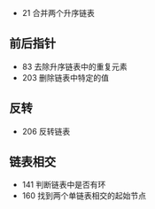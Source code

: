 * 21 合并两个升序链表

## 前后指针
* 83 去除升序链表中的重复元素
* 203 删除链表中特定的值

## 反转
* 206 反转链表

## 链表相交
* 141 判断链表中是否有环
* 160 找到两个单链表相交的起始节点